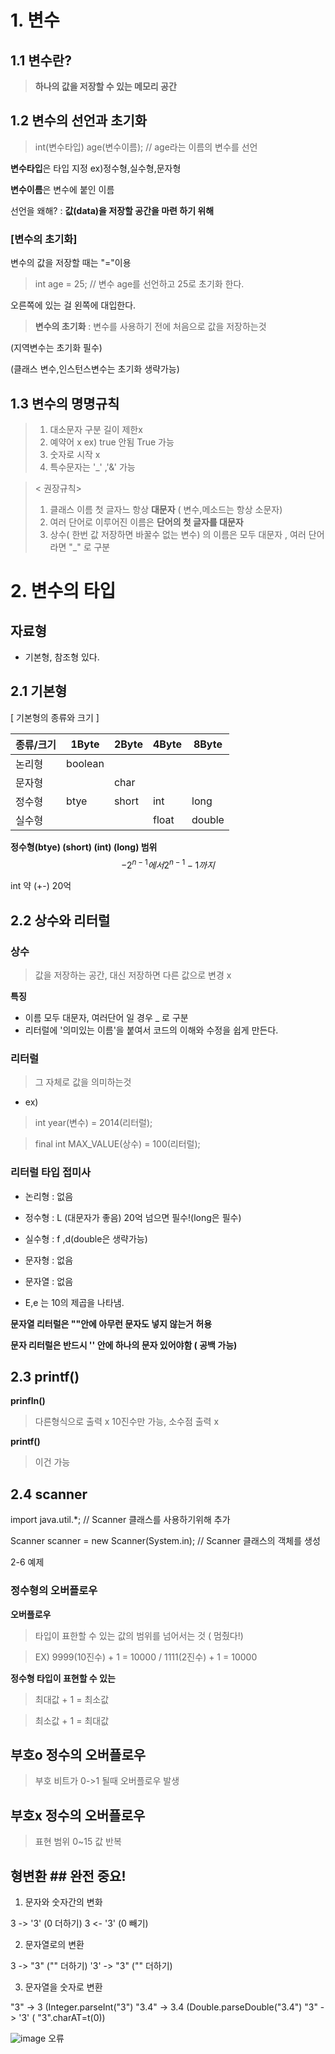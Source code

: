 # 1. 변수
## 1.1 변수란?
> **하나의 값을 저장할 수 있는 메모리 공간**
> 

## 1.2 변수의 선언과 초기화
> int(변수타입) age(변수이름); // age라는 이름의 변수를 선언

**변수타입**은 타입 지정 ex)정수형,실수형,문자형

**변수이름**은 변수에 붙인 이름

선언을 왜해? : **값(data)을 저장할 공간을 마련 하기 위해**


### [변수의 초기화]

변수의 값을 저장할 때는 "="이용

> int age = 25; // 변수 age를 선언하고 25로 초기화 한다.

오른쪽에 있는 걸 왼쪽에 대입한다.


> **변수의 초기화** : 변수를 사용하기 전에 처음으로 값을 저장하는것

(지역변수는 초기화 필수)

(클래스 변수,인스턴스변수는 초기화 생략가능)

## 1.3 변수의 명명규칙

> 1. 대소문자 구분 길이 제한x
> 2. 예약어 x ex) true 안됨 True 가능
> 3. 숫자로 시작 x
> 4. 특수문자는 '_' ,'&' 가능


> < 권장규칙>
> 1. 클래스 이름 첫 글자느 항상 **대문자** ( 변수,메소드는 항상 소문자)
> 2. 여러 단어로 이루어진 이름은 **단어의 첫 글자를 대문자**
> 3. 상수( 한번 값 저장하면 바꿀수 없는 변수) 의 이름은 모두 대문자 , 여러 단어라면 "_" 로 구분


# 2. 변수의 타입

## 자료형
- 기본형, 참조형 있다.

## 2.1 기본형

[ 기본형의 종류와 크기 ]
<!-- Table -->
|종류/크기|1Byte|2Byte|4Byte|8Byte|
|--|--|--|--|--|
|논리형|boolean||||
|문자형||char|||
|정수형|btye|short|int|long|
|실수형|||float|double|


**정수형(btye) (short) (int) (long) 범위** 
$$-2^{n-1}   에서    2^{n-1}-1    까지 $$

int 약 (+-) 20억


## 2.2 상수와 리터럴

### 상수
> 값을 저장하는 공간, 대신 저장하면 다른 값으로 변경 x

**특징**
- 이름 모두 대문자, 여러단어 일 경우 _ 로 구분
- 리터럴에 '의미있는 이름'을 붙여서 코드의 이해와 수정을 쉽게 만든다.

### 리터럴
> 그 자체로 값을 의미하는것

- ex)
> int year(변수) = 2014(리터럴);

> final int MAX_VALUE(상수) = 100(리터럴);

### 리터럴 타입 접미사

- 논리형 : 없음
- 정수형 : L (대문자가 좋음) 20억 넘으면 필수!(long은 필수)
- 실수형 : f ,d(double은 생략가능)
- 문자형 : 없음
- 문자열 : 없음

- E,e 는 10의 제곱을 나타냄.

**문자열 리터럴은 ""안에 아무런 문자도 넣지 않는거 허용**

**문자 리터럴은 반드시 '' 안에 하나의 문자 있어야함 ( 공백 가능)**

## 2.3 printf()

**prinfln()**
> 다른형식으로 출력 x 10진수만 가능, 소수점 출력 x

**printf()**
> 이건 가능

## 2.4 scanner

import java.util.*; // Scanner 클래스를 사용하기위해 추가

Scanner scanner = new Scanner(System.in); // Scanner 클래스의 객체를 생성

2-6 예제

### 정수형의 오버플로우
**오버플로우**
> 타입이 표한할 수 있는 값의 범위를 넘어서는 것 ( 멈췄다!)

> EX) 9999(10진수) + 1 = 10000 / 1111(2진수) + 1 = 10000

**정수형 타입이 표현할 수 있는**

> 최대값 + 1 = 최소값

> 최소값 + 1 = 최대값


## 부호o 정수의 오버플로우 ##
> 부호 비트가 0->1 될때 오버플로우 발생

## 부호x 정수의 오버플로우 ##
> 표현 범위 0~15 값 반복


## 형변환 ## 완전 중요!

1. 문자와 숫자간의 변화 

3 -> '3' (0 더하기)
3 <- '3' (0 빼기)

2. 문자열로의 변환

3 -> "3"  ("" 더하기)
'3' -> "3" ("" 더하기)

3. 문자열을 숫자로 변환

"3" -> 3 (Integer.parseInt("3")
"3.4" -> 3.4 (Double.parseDouble("3.4")
"3" -> '3' ( "3".charAT=t(0))


![image](https://user-images.githubusercontent.com/106004560/175815501-cce1ac89-394a-431a-b9dd-7b5efc8fd67e.png)
오류













